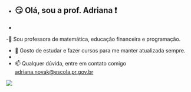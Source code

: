 - ##  :smirk: Olá, sou a prof. Adriana :exclamation:
- 
-:triangular_ruler: Sou professora de matemática, educação financeira e programação.
- :page_facing_up: Gosto de estudar e fazer cursos para me manter atualizada sempre.
- 
- 📫 Qualquer dúvida, entre em contato comigo adriana.novak@escola.pr.gov.br
          

 <img src="https://cdn.jsdelivr.net/gh/devicons/devicon/icons/github/github-original-wordmark.svg" />
          
